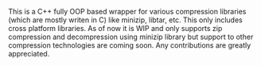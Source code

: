 This is a C++ fully OOP based wrapper for various compression libraries (which are mostly writen in C) like minizip, libtar, etc.
This only includes cross platform libraries. As of now it is WIP and only supports zip compression and decompression using minizip library but support to other compression technologies are coming soon.
Any contributions are greatly appreciated.